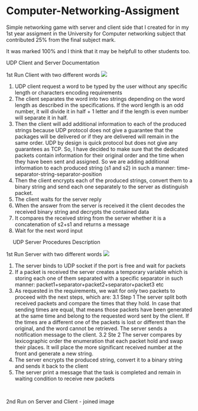# Computer-Networking-Assigment
 Simple networking game with server and client side that I created for in my 1st year assigment in the University for Computer networking subject that contributed 25% from the final subject mark. 
 
 It was marked 100% and I think that it may be helpfull to other students too. 


UDP Client and Server Documentation

1st Run Client with two different words
<img src='https://i.gyazo.com/a1241be37d7ee467fe3becdf9699394d.png'>

1. UDP client request a word to be typed by the user without any specific length or characters encoding requirements 
2. The client separates the word into two strings depending on the word length as described in the specifications. If the word length is an odd number, it will divide it in half + 1 letter and if the length is even number will separate it in half.
3. Then the client will add additional information to each of the produced strings because UDP protocol does not give a guarantee that the packages will be delivered or if they are delivered will remain in the same order. UDP by design is quick protocol but does not give any guarantees as TCP. So, I have decided to make sure that the dedicated packets contain information for their original order and the time when they have been sent and assigned. So we are adding additional information to each produced string (s1 and s2) in such a manner: time-separator-string-separator-position 
4. Then the client encrypts each of the produced strings, convert them to a binary string and send each one separately to the server as distinguish packet. 
5. The client waits for the server reply
6. When the answer from the server is received it the client decodes the received binary string and decrypts the contained data 
7. It compares the received string from the server whether it is a concatenation of s2+s1 and returns a message
8. Wait for the next word input

 
UDP Server Procedures Description 

1st Run Server with two different words
<img src='https://i.gyazo.com/d7a1da5b0544add94595be232d53deca.png'>

1. The server binds to UDP socket if the port is free and wait for packets 
2. If a packet is received the server creates a temporary variable which is storing each one of them separated with a specific separator in such manner: packet1+separator+packet2+separator+packet3 etc
3. As requested in the requirements, we wait for only two packets to proceed with the next steps, which are: 
         3.1 Step 1 The server split both received packets and compare the times that they hold. In case that sending times are equal, that means those packets have been generated at the same time and belong to the requested word sent by the client. If the times are a different one of the packets is lost or different than the original, and the word cannot be retrieved. The server sends a notification message to the client. 
        3.2 Ste 2 The server compares by lexicographic order the enumeration that each packet hold and swap their places. It will place the more significant received number at the front and generate a new string. 
4. The server encrypts the produced string, convert it to a binary string and sends it back to the client
5. The server print a message that the task is completed and remain in waiting condition to receive new packets 

 
 
2nd Run on Server and Client -  joined image
